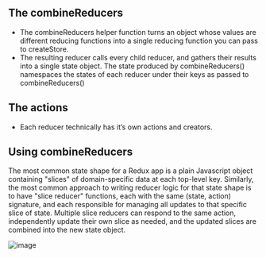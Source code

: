 ## The combineReducers 
- The combineReducers helper function turns an object whose values are different reducing functions into a single reducing function you can pass to createStore.
- The resulting reducer calls every child reducer, and gathers their results into a single state object. The state produced by combineReducers() namespaces the states of each reducer under their keys as passed to combineReducers()

## The actions
- Each reducer technically has it’s own actions and creators.

## Using combineReducers
The most common state shape for a Redux app is a plain Javascript object containing "slices" of domain-specific data at each top-level key. Similarly, the most common approach to writing reducer logic for that state shape is to have "slice reducer" functions, each with the same (state, action) signature, and each responsible for managing all updates to that specific slice of state. Multiple slice reducers can respond to the same action, independently update their own slice as needed, and the updated slices are combined into the new state object.

![image](https://image.slidesharecdn.com/reduxdataflowwithangular2-161118085712/95/redux-data-flow-with-angular-2-20-638.jpg?cb=1479459463)